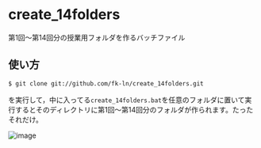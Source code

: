 # create_14folders
第1回～第14回分の授業用フォルダを作るバッチファイル

## 使い方
```bash
$ git clone git://github.com/fk-ln/create_14folders.git

```
を実行して，中に入ってる`create_14folders.bat`を任意のフォルダに置いて実行するとそのディレクトリに第1回～第14回分のフォルダが作られます。たったそれだけ。  

![image](https://user-images.githubusercontent.com/67899301/120096131-a55a9700-c164-11eb-832e-1e7f61240fea.png)
